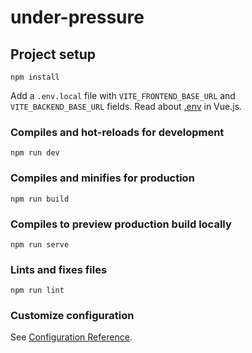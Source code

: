 # under-pressure

## Project setup

```
npm install
```

Add a `.env.local` file with `VITE_FRONTEND_BASE_URL` and `VITE_BACKEND_BASE_URL` fields. Read about [.env](https://cli.vuejs.org/guide/mode-and-env.html#environment-variables) in Vue.js.

### Compiles and hot-reloads for development

```
npm run dev
```

### Compiles and minifies for production

```
npm run build
```

### Compiles to preview production build locally

```
npm run serve
```

### Lints and fixes files

```
npm run lint
```

### Customize configuration

See [Configuration Reference](https://cli.vuejs.org/config/).
